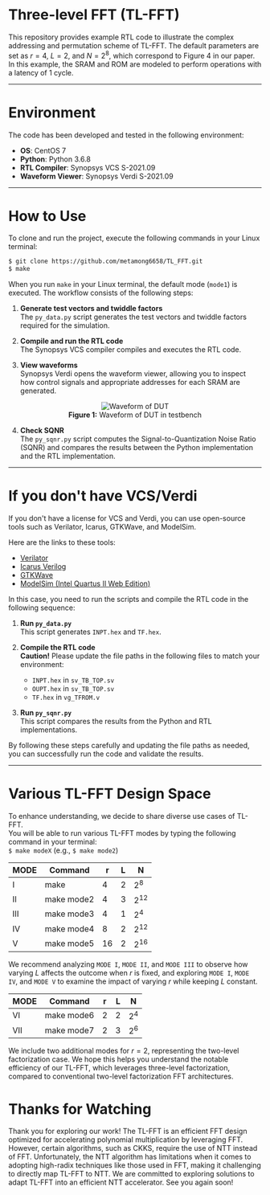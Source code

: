 # Three-level FFT (TL-FFT)

This repository provides example RTL code to illustrate the complex addressing and permutation scheme of TL-FFT. The default parameters are set as $r = 4$, $L = 2$, and $N = 2^8$, which correspond to Figure 4 in our paper. In this example, the SRAM and ROM are modeled to perform operations with a latency of 1 cycle.  

---

# Environment

The code has been developed and tested in the following environment:  

- **OS**: CentOS 7  
- **Python**: Python 3.6.8  
- **RTL Compiler**: Synopsys VCS S-2021.09  
- **Waveform Viewer**: Synopsys Verdi S-2021.09  

---

# How to Use

To clone and run the project, execute the following commands in your Linux terminal:

```bash
$ git clone https://github.com/metamong6658/TL_FFT.git
$ make
```

When you run `make` in your Linux terminal, the default mode (`mode1`) is executed. The workflow consists of the following steps:

1. **Generate test vectors and twiddle factors**  
   The `py_data.py` script generates the test vectors and twiddle factors required for the simulation.

2. **Compile and run the RTL code**  
   The Synopsys VCS compiler compiles and executes the RTL code.

3. **View waveforms**  
   Synopsys Verdi opens the waveform viewer, allowing you to inspect how control signals and appropriate addresses for each SRAM are generated.

<p align="center">
  <img src="https://github.com/user-attachments/assets/d3680425-9319-4b99-8fb3-5ad848542e41" alt="Waveform of DUT" />
  <br>
  <b>Figure 1:</b> Waveform of DUT in testbench
</p>

4. **Check SQNR**  
   The `py_sqnr.py` script computes the Signal-to-Quantization Noise Ratio (SQNR) and compares the results between the Python implementation and the RTL implementation.

---

# If you don't have VCS/Verdi

If you don't have a license for VCS and Verdi, you can use open-source tools such as Verilator, Icarus, GTKWave, and ModelSim.

Here are the links to these tools:

- [Verilator](https://github.com/verilator/verilator.git)  
- [Icarus Verilog](https://bleyer.org/icarus/)  
- [GTKWave](https://github.com/gtkwave/gtkwave.git)  
- [ModelSim (Intel Quartus II Web Edition)](https://www.intel.com/content/www/us/en/software-kit/666221/intel-quartus-ii-web-edition-design-software-version-13-1-for-windows.html)

In this case, you need to run the scripts and compile the RTL code in the following sequence:

1. **Run `py_data.py`**  
   This script generates `INPT.hex` and `TF.hex`.

2. **Compile the RTL code**  
   **Caution!** Please update the file paths in the following files to match your environment:  
   - `INPT.hex` in `sv_TB_TOP.sv`
   - `OUPT.hex` in `sv_TB_TOP.sv`
   - `TF.hex` in `vg_TFROM.v`

4. **Run `py_sqnr.py`**  
   This script compares the results from the Python and RTL implementations.  
   
By following these steps carefully and updating the file paths as needed, you can successfully run the code and validate the results.

---

# Various TL-FFT Design Space

To enhance understanding, we decide to share diverse use cases of TL-FFT.  
You will be able to run various TL-FFT modes by typing the following command in your terminal:  
`$ make modeX` (e.g., `$ make mode2`)  

| MODE | Command       | r  | L  | N          |
|------|---------------|----|----|------------|
| I    | make          | 4  | 2  | $2^{8}$    |
| II   | make mode2    | 4  | 3  | $2^{12}$   |
| III  | make mode3    | 4  | 1  | $2^{4}$    |
| IV   | make mode4    | 8  | 2  | $2^{12}$   |
| V    | make mode5    | 16 | 2  | $2^{16}$   |

We recommend analyzing `MODE I`, `MODE II`, and `MODE III` to observe how varying $L$ affects the outcome when $r$ is fixed, and exploring `MODE I`, `MODE IV`, and `MODE V` to examine the impact of varying $r$ while keeping $L$ constant.  

| MODE | Command       | r  | L  | N          |
|------|---------------|----|----|------------|
| VI   | make mode6    | 2  | 2  | $2^{4}$    |
| VII  | make mode7    | 2  | 3  | $2^{6}$    |

We include two additional modes for $r = 2$, representing the two-level factorization case. We hope this helps you understand the notable efficiency of our TL-FFT, which leverages three-level factorization, compared to conventional two-level factorization FFT architectures.  

# Thanks for Watching

Thank you for exploring our work! The TL-FFT is an efficient FFT design optimized for accelerating polynomial multiplication by leveraging FFT. However, certain algorithms, such as CKKS, require the use of NTT instead of FFT. Unfortunately, the NTT algorithm has limitations when it comes to adopting high-radix techniques like those used in FFT, making it challenging to directly map TL-FFT to NTT. We are committed to exploring solutions to adapt TL-FFT into an efficient NTT accelerator. See you again soon!  

